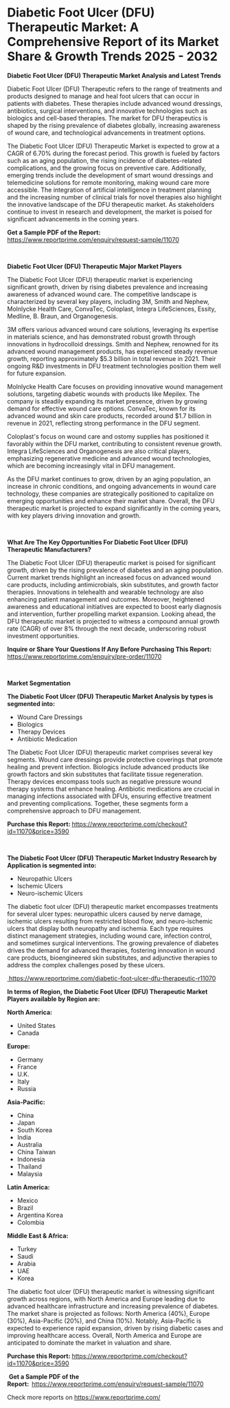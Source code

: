 <p><h1>Diabetic Foot Ulcer (DFU) Therapeutic Market: A Comprehensive Report of its Market Share & Growth Trends 2025 - 2032</h1></p><p><strong>Diabetic Foot Ulcer (DFU) Therapeutic Market Analysis and Latest Trends</strong></p>
<p><p>Diabetic Foot Ulcer (DFU) Therapeutic refers to the range of treatments and products designed to manage and heal foot ulcers that can occur in patients with diabetes. These therapies include advanced wound dressings, antibiotics, surgical interventions, and innovative technologies such as biologics and cell-based therapies. The market for DFU therapeutics is shaped by the rising prevalence of diabetes globally, increasing awareness of wound care, and technological advancements in treatment options.</p><p>The Diabetic Foot Ulcer (DFU) Therapeutic Market is expected to grow at a CAGR of 6.70% during the forecast period. This growth is fueled by factors such as an aging population, the rising incidence of diabetes-related complications, and the growing focus on preventive care. Additionally, emerging trends include the development of smart wound dressings and telemedicine solutions for remote monitoring, making wound care more accessible. The integration of artificial intelligence in treatment planning and the increasing number of clinical trials for novel therapies also highlight the innovative landscape of the DFU therapeutic market. As stakeholders continue to invest in research and development, the market is poised for significant advancements in the coming years.</p></p>
<p><strong>Get a Sample PDF of the Report:&nbsp;</strong> <a href="https://www.reportprime.com/enquiry/request-sample/11070?utm_campaign=3344&utm_medium=2&utm_source=Github&utm_content=ia&utm_term=20032025&utm_id=diabetic-foot-ulcer-dfu-therapeutic">https://www.reportprime.com/enquiry/request-sample/11070</a></p>
<p>&nbsp;</p>
<p><strong>Diabetic Foot Ulcer (DFU) Therapeutic Major Market Players</strong></p>
<p><p>The Diabetic Foot Ulcer (DFU) therapeutic market is experiencing significant growth, driven by rising diabetes prevalence and increasing awareness of advanced wound care. The competitive landscape is characterized by several key players, including 3M, Smith and Nephew, Molnlycke Health Care, ConvaTec, Coloplast, Integra LifeSciences, Essity, Medline, B. Braun, and Organogenesis.</p><p>3M offers various advanced wound care solutions, leveraging its expertise in materials science, and has demonstrated robust growth through innovations in hydrocolloid dressings. Smith and Nephew, renowned for its advanced wound management products, has experienced steady revenue growth, reporting approximately $5.3 billion in total revenue in 2021. Their ongoing R&D investments in DFU treatment technologies position them well for future expansion.</p><p>Molnlycke Health Care focuses on providing innovative wound management solutions, targeting diabetic wounds with products like Mepilex. The company is steadily expanding its market presence, driven by growing demand for effective wound care options. ConvaTec, known for its advanced wound and skin care products, recorded around $1.7 billion in revenue in 2021, reflecting strong performance in the DFU segment.</p><p>Coloplast's focus on wound care and ostomy supplies has positioned it favorably within the DFU market, contributing to consistent revenue growth. Integra LifeSciences and Organogenesis are also critical players, emphasizing regenerative medicine and advanced wound technologies, which are becoming increasingly vital in DFU management.</p><p>As the DFU market continues to grow, driven by an aging population, an increase in chronic conditions, and ongoing advancements in wound care technology, these companies are strategically positioned to capitalize on emerging opportunities and enhance their market share. Overall, the DFU therapeutic market is projected to expand significantly in the coming years, with key players driving innovation and growth.</p></p>
<p>&nbsp;</p>
<p><strong>What Are The Key Opportunities For Diabetic Foot Ulcer (DFU) Therapeutic Manufacturers?</strong></p>
<p><p>The Diabetic Foot Ulcer (DFU) therapeutic market is poised for significant growth, driven by the rising prevalence of diabetes and an aging population. Current market trends highlight an increased focus on advanced wound care products, including antimicrobials, skin substitutes, and growth factor therapies. Innovations in telehealth and wearable technology are also enhancing patient management and outcomes. Moreover, heightened awareness and educational initiatives are expected to boost early diagnosis and intervention, further propelling market expansion. Looking ahead, the DFU therapeutic market is projected to witness a compound annual growth rate (CAGR) of over 8% through the next decade, underscoring robust investment opportunities.</p></p>
<p><strong>Inquire or Share Your Questions If Any Before Purchasing This Report:</strong> <a href="https://www.reportprime.com/enquiry/pre-order/11070?utm_campaign=3344&utm_medium=2&utm_source=Github&utm_content=ia&utm_term=20032025&utm_id=diabetic-foot-ulcer-dfu-therapeutic">https://www.reportprime.com/enquiry/pre-order/11070</a></p>
<p>&nbsp;</p>
<p><strong>Market Segmentation</strong></p>
<p><strong>The Diabetic Foot Ulcer (DFU) Therapeutic Market Analysis by types is segmented into:</strong></p>
<p><ul><li>Wound Care Dressings</li><li>Biologics</li><li>Therapy Devices</li><li>Antibiotic Medication</li></ul></p>
<p><p>The Diabetic Foot Ulcer (DFU) therapeutic market comprises several key segments. Wound care dressings provide protective coverings that promote healing and prevent infection. Biologics include advanced products like growth factors and skin substitutes that facilitate tissue regeneration. Therapy devices encompass tools such as negative pressure wound therapy systems that enhance healing. Antibiotic medications are crucial in managing infections associated with DFUs, ensuring effective treatment and preventing complications. Together, these segments form a comprehensive approach to DFU management.</p></p>
<p><strong>Purchase this Report:&nbsp;</strong><a href="https://www.reportprime.com/checkout?id=11070&price=3590&utm_campaign=3344&utm_medium=2&utm_source=Github&utm_content=ia&utm_term=20032025&utm_id=diabetic-foot-ulcer-dfu-therapeutic">https://www.reportprime.com/checkout?id=11070&price=3590</a></p>
<p>&nbsp;</p>
<p><strong>The Diabetic Foot Ulcer (DFU) Therapeutic Market Industry Research by Application is segmented into:</strong></p>
<p><ul><li>Neuropathic Ulcers</li><li>Ischemic Ulcers</li><li>Neuro-ischemic Ulcers</li></ul></p>
<p><p>The diabetic foot ulcer (DFU) therapeutic market encompasses treatments for several ulcer types: neuropathic ulcers caused by nerve damage, ischemic ulcers resulting from restricted blood flow, and neuro-ischemic ulcers that display both neuropathy and ischemia. Each type requires distinct management strategies, including wound care, infection control, and sometimes surgical interventions. The growing prevalence of diabetes drives the demand for advanced therapies, fostering innovation in wound care products, bioengineered skin substitutes, and adjunctive therapies to address the complex challenges posed by these ulcers.</p></p>
<p><a href="https://www.reportprime.com/diabetic-foot-ulcer-dfu-therapeutic-r11070?utm_campaign=3344&utm_medium=2&utm_source=Github&utm_content=ia&utm_term=20032025&utm_id=diabetic-foot-ulcer-dfu-therapeutic">&nbsp;https://www.reportprime.com/diabetic-foot-ulcer-dfu-therapeutic-r11070</a></p>
<p><strong>In terms of Region, the Diabetic Foot Ulcer (DFU) Therapeutic Market Players available by Region are:</strong></p>
<p>
    <p> <strong> North America: </strong>
        <ul>
            <li>United States</li>
            <li>Canada</li>
        </ul>
        </p> 
    <p> <strong> Europe: </strong>
        <ul>
            <li>Germany</li>
            <li>France</li>
            <li>U.K.</li>
            <li>Italy</li>
            <li>Russia</li>
        </ul>
        </p> 
    <p> <strong> Asia-Pacific: </strong>
        <ul>
            <li>China</li>
            <li>Japan</li>
            <li>South Korea</li>
            <li>India</li>
            <li>Australia</li>
            <li>China Taiwan</li>
            <li>Indonesia</li>
            <li>Thailand</li>
            <li>Malaysia</li>
        </ul>
        </p> 
    <p> <strong> Latin America: </strong>
        <ul>
            <li>Mexico</li>
            <li>Brazil</li>
            <li>Argentina Korea</li>
            <li>Colombia</li>
        </ul>
        </p> 
    <p> <strong> Middle East & Africa: </strong>
        <ul>
            <li>Turkey</li>
            <li>Saudi</li>
            <li>Arabia</li>
            <li>UAE</li>
            <li>Korea</li>
        </ul>
    </p>
    </p>
<p><p>The diabetic foot ulcer (DFU) therapeutic market is witnessing significant growth across regions, with North America and Europe leading due to advanced healthcare infrastructure and increasing prevalence of diabetes. The market share is projected as follows: North America (40%), Europe (30%), Asia-Pacific (20%), and China (10%). Notably, Asia-Pacific is expected to experience rapid expansion, driven by rising diabetic cases and improving healthcare access. Overall, North America and Europe are anticipated to dominate the market in valuation and share.</p></p>
<p><strong>Purchase this Report: </strong><a href="https://www.reportprime.com/checkout?id=11070&price=3590&utm_campaign=3344&utm_medium=2&utm_source=Github&utm_content=ia&utm_term=20032025&utm_id=diabetic-foot-ulcer-dfu-therapeutic">https://www.reportprime.com/checkout?id=11070&price=3590</a></p>
<p>&nbsp;<strong>Get a Sample PDF of the Report:&nbsp;&nbsp;</strong><a href="https://www.reportprime.com/enquiry/request-sample/11070?utm_campaign=3344&utm_medium=2&utm_source=Github&utm_content=ia&utm_term=20032025&utm_id=diabetic-foot-ulcer-dfu-therapeutic">https://www.reportprime.com/enquiry/request-sample/11070</a></p>
<p><strong></strong></p>
<p>Check more reports on <a href="https://www.reportprime.com/?utm_campaign=3344&utm_medium=2&utm_source=Github&utm_content=ia&utm_term=20032025&utm_id=diabetic-foot-ulcer-dfu-therapeutic">https://www.reportprime.com/</a></p>